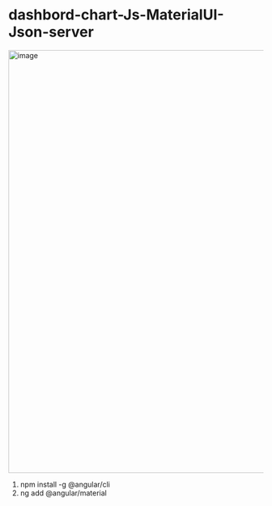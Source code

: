# dashbord-chart-Js-MaterialUI-Json-server
<img width="1074" height="837" alt="image" src="https://github.com/user-attachments/assets/08809bb3-d30d-4a29-8702-e6ad17a94125" />

1. npm install -g @angular/cli
2. ng add @angular/material


